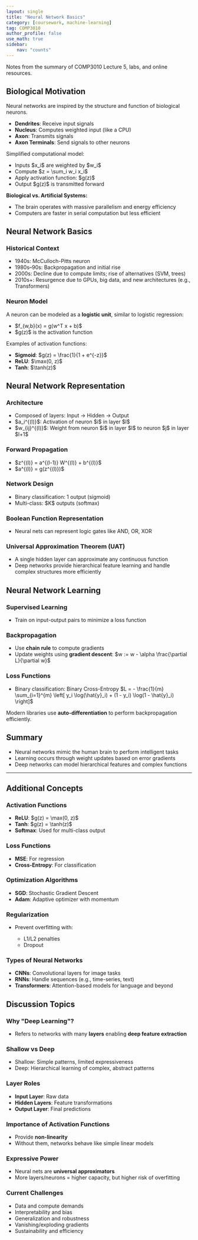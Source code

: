 ```yaml
---
layout: single
title: "Neural Network Basics"
category: [coursework, machine-learning]
tag: COMP3010
author_profile: false
use_math: true
sidebar:
    nav: "counts"
---
```


Notes from the summary of COMP3010 Lecture 5, labs, and online resources.

## Biological Motivation

Neural networks are inspired by the structure and function of biological neurons.

* **Dendrites**: Receive input signals
* **Nucleus**: Computes weighted input (like a CPU)
* **Axon**: Transmits signals
* **Axon Terminals**: Send signals to other neurons

Simplified computational model:

* Inputs \$x\_i\$ are weighted by \$w\_i\$
* Compute \$z = \sum\_i w\_i x\_i\$
* Apply activation function: \$g(z)\$
* Output \$g(z)\$ is transmitted forward

**Biological vs. Artificial Systems:**

* The brain operates with massive parallelism and energy efficiency
* Computers are faster in serial computation but less efficient


## Neural Network Basics

### Historical Context

* 1940s: McCulloch-Pitts neuron
* 1980s–90s: Backpropagation and initial rise
* 2000s: Decline due to compute limits; rise of alternatives (SVM, trees)
* 2010s+: Resurgence due to GPUs, big data, and new architectures (e.g., Transformers)

### Neuron Model

A neuron can be modeled as a **logistic unit**, similar to logistic regression:

* \$f\_{w,b}(x) = g(w^T x + b)\$
* \$g(z)\$ is the activation function

Examples of activation functions:

* **Sigmoid**: \$g(z) = \frac{1}{1 + e^{-z}}\$
* **ReLU**: \$\max(0, z)\$
* **Tanh**: \$\tanh(z)\$


## Neural Network Representation

### Architecture

* Composed of layers: Input → Hidden → Output
* \$a\_i^{(l)}\$: Activation of neuron \$i\$ in layer \$l\$
* \$w\_{ij}^{(l)}\$: Weight from neuron \$i\$ in layer \$l\$ to neuron \$j\$ in layer \$l+1\$

### Forward Propagation

* \$z^{(l)} = a^{(l-1)} W^{(l)} + b^{(l)}\$
* \$a^{(l)} = g(z^{(l)})\$

### Network Design

* Binary classification: 1 output (sigmoid)
* Multi-class: \$K\$ outputs (softmax)

### Boolean Function Representation

* Neural nets can represent logic gates like AND, OR, XOR

### Universal Approximation Theorem (UAT)

* A single hidden layer can approximate any continuous function
* Deep networks provide hierarchical feature learning and handle complex structures more efficiently


## Neural Network Learning

### Supervised Learning

* Train on input-output pairs to minimize a loss function

### Backpropagation

* Use **chain rule** to compute gradients
* Update weights using **gradient descent**:
  \$w := w - \alpha \frac{\partial L}{\partial w}\$

### Loss Functions

* Binary classification: Binary Cross-Entropy
  $L = - \frac{1}{m} \sum_{i=1}^{m} \left[ y_i \log(\hat{y}_i) + (1 - y_i) \log(1 - \hat{y}_i) \right]$

Modern libraries use **auto-differentiation** to perform backpropagation efficiently.


## Summary

* Neural networks mimic the human brain to perform intelligent tasks
* Learning occurs through weight updates based on error gradients
* Deep networks can model hierarchical features and complex functions

---

## Additional Concepts

### Activation Functions

* **ReLU**: \$g(z) = \max(0, z)\$
* **Tanh**: \$g(z) = \tanh(z)\$
* **Softmax**: Used for multi-class output

### Loss Functions

* **MSE**: For regression
* **Cross-Entropy**: For classification

### Optimization Algorithms

* **SGD**: Stochastic Gradient Descent
* **Adam**: Adaptive optimizer with momentum

### Regularization

* Prevent overfitting with:

  * L1/L2 penalties
  * Dropout

### Types of Neural Networks

* **CNNs**: Convolutional layers for image tasks
* **RNNs**: Handle sequences (e.g., time-series, text)
* **Transformers**: Attention-based models for language and beyond


## Discussion Topics

### Why "Deep Learning"?

* Refers to networks with many **layers** enabling **deep feature extraction**

### Shallow vs Deep

* Shallow: Simple patterns, limited expressiveness
* Deep: Hierarchical learning of complex, abstract patterns

### Layer Roles

* **Input Layer**: Raw data
* **Hidden Layers**: Feature transformations
* **Output Layer**: Final predictions

### Importance of Activation Functions

* Provide **non-linearity**
* Without them, networks behave like simple linear models

### Expressive Power

* Neural nets are **universal approximators**
* More layers/neurons = higher capacity, but higher risk of overfitting

### Current Challenges

* Data and compute demands
* Interpretability and bias
* Generalization and robustness
* Vanishing/exploding gradients
* Sustainability and efficiency
